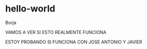 # hello-world

Borja

VAMOS A VER SI ESTO
REALMENTE FUNCIONA

ESTOY PROBANDO SI FUNCIONA CON JOSE ANTONIO Y JAVIER
